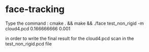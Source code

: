 face-tracking
=============

Type the command : cmake . && make && ./face <path to the Tester directories from the face warehouse database> test_non_rigid -m cloud4.pcd 0.166666666 0.001

in order to write the final result for the cloud4.pcd scan in the test_non_rigid.pcd file
